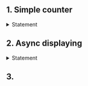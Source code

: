 ## 1. Simple counter
<details>
  <summary>Statement</summary>

Display two buttons for incrementing and decrementing and value.
Make it optimized so that on each render you pass exact same onlick functions to each button (not necessarily same function to both buttons)
</details>

## 2. Async displaying

<details>
  <summary>Statement</summary>

We have a function that returns a promise
```ts
const fetchData = (): Promise<string> => {
    return new Promise((resolve, reject) => {
        const time = Math.random() * 1000 + 500;
        setTimeout(() => {
            if (Math.random() > 0.5) {
                const userId = Math.floor(Math.random() * 10000);
                resolve(`Hello user${userId}!`);
            } else {
                reject(new Error("random error"));
            }
        }, time);
    });
}
```

🔹 Call fetchData and if promise resolves, render it on the page.  
🔹 Display loading text while promise is not fulfilled yet.  
🔹 If promise is rejected, display custom text on page and a single button. Clicking that button should retry calling fetchData and display loading text too, until promise is fulfilled (either resolved or rejected).
</details>

## 3. 